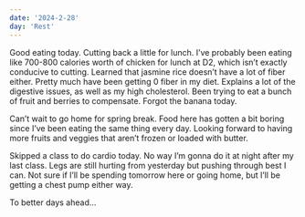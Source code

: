 ```yaml
---
date: '2024-2-28'
day: 'Rest'
---
```


Good eating today. Cutting back a little for lunch. I’ve probably been eating like 700-800 calories worth of chicken for lunch at D2, which isn’t exactly conducive to cutting. Learned that jasmine rice doesn’t have a lot of fiber either. Pretty much have been getting 0 fiber in my diet. Explains a lot of the digestive issues, as well as my high cholesterol. Been trying to eat a bunch of fruit and berries to compensate. Forgot the banana today.

Can’t wait to go home for spring break. Food here has gotten a bit boring since I’ve been eating the same thing every day. Looking forward to having more fruits and veggies that aren’t frozen or loaded with butter.

Skipped a class to do cardio today. No way I’m gonna do it at night after my last class. Legs are still hurting from yesterday but pushing through best I can. Not sure if I’ll be spending tomorrow here or going home, but I’ll be getting a chest pump either way.

To better days ahead…